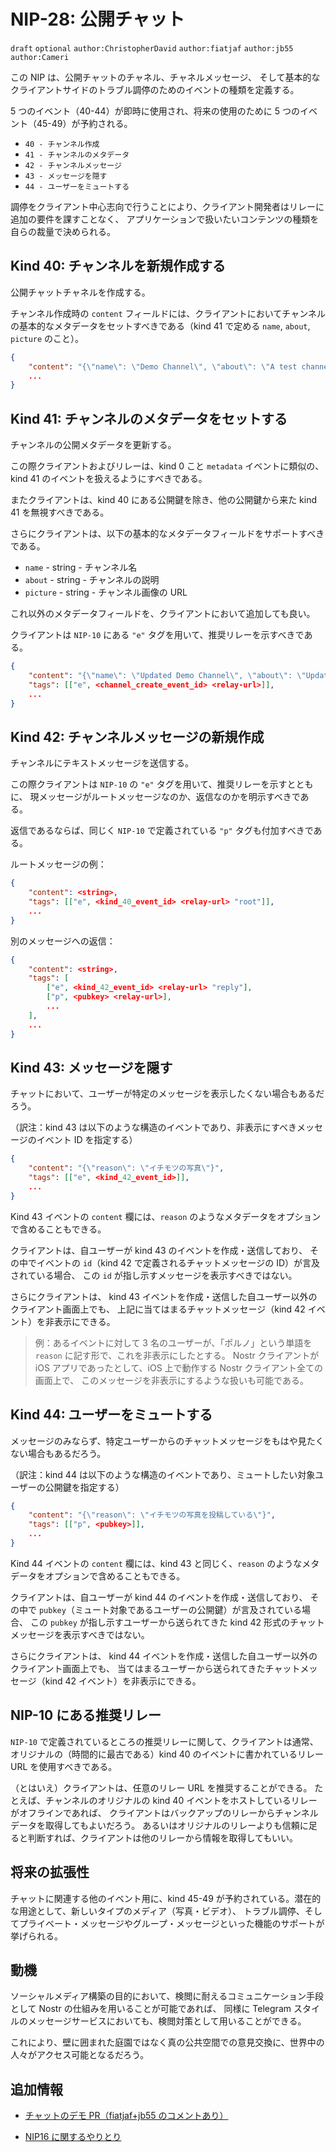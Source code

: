 # NIP-28: 公開チャット

`draft` `optional` `author:ChristopherDavid` `author:fiatjaf` `author:jb55` `author:Cameri`

この NIP は、公開チャットのチャネル、チャネルメッセージ、
そして基本的なクライアントサイドのトラブル調停のためのイベントの種類を定義する。

5 つのイベント（40-44）が即時に使用され、将来の使用のために 5 つのイベント（45-49）が予約される。

- `40 - チャンネル作成`
- `41 - チャンネルのメタデータ`
- `42 - チャンネルメッセージ`
- `43 - メッセージを隠す`
- `44 - ユーザーをミュートする`

調停をクライアント中心志向で行うことにより、クライアント開発者はリレーに追加の要件を課すことなく、
アプリケーションで扱いたいコンテンツの種類を自らの裁量で決められる。

## Kind 40: チャンネルを新規作成する

公開チャットチャネルを作成する。

チャンネル作成時の `content` フィールドには、クライアントにおいてチャンネルの基本的なメタデータをセットすべきである（kind 41 で定める `name`, `about`, `picture` のこと）。

```json
{
    "content": "{\"name\": \"Demo Channel\", \"about\": \"A test channel.\", \"picture\": \"https://placekitten.com/200/200\"}",
    ...
}
```

## Kind 41: チャンネルのメタデータをセットする

チャンネルの公開メタデータを更新する。

この際クライアントおよびリレーは、kind 0 こと `metadata` イベントに類似の、kind 41 のイベントを扱えるようにすべきである。

またクライアントは、kind 40 にある公開鍵を除き、他の公開鍵から来た kind 41 を無視すべきである。

さらにクライアントは、以下の基本的なメタデータフィールドをサポートすべきである。

- `name` - string - チャンネル名
- `about` - string - チャンネルの説明
- `picture` - string - チャンネル画像の URL

これ以外のメタデータフィールドを、クライアントにおいて追加しても良い。

クライアントは `NIP-10` にある `"e"` タグを用いて、推奨リレーを示すべきである。

```json
{
    "content": "{\"name\": \"Updated Demo Channel\", \"about\": \"Updating a test channel.\", \"picture\": \"https://placekitten.com/201/201\"}",
    "tags": [["e", <channel_create_event_id> <relay-url>]],
    ...
}
```

## Kind 42: チャンネルメッセージの新規作成

チャンネルにテキストメッセージを送信する。

この際クライアントは `NIP-10` の `"e"` タグを用いて、推奨リレーを示すとともに、
現メッセージがルートメッセージなのか、返信なのかを明示すべきである。

返信であるならば、同じく `NIP-10` で定義されている `"p"` タグも付加すべきである。

ルートメッセージの例：

```json
{
    "content": <string>,
    "tags": [["e", <kind_40_event_id> <relay-url> "root"]],
    ...
}
```

別のメッセージへの返信：

```json
{
    "content": <string>,
    "tags": [
        ["e", <kind_42_event_id> <relay-url> "reply"],
        ["p", <pubkey> <relay-url>],
        ...
    ],
    ...
}
```


## Kind 43: メッセージを隠す

チャットにおいて、ユーザーが特定のメッセージを表示したくない場合もあるだろう。

（訳注：kind 43 は以下のような構造のイベントであり、非表示にすべきメッセージのイベント ID を指定する）

```json
{
    "content": "{\"reason\": \"イチモツの写真\"}",
    "tags": [["e", <kind_42_event_id>]],
    ...
}
```

Kind 43 イベントの `content` 欄には、`reason` のようなメタデータをオプションで含めることもできる。

クライアントは、自ユーザーが kind 43 のイベントを作成・送信しており、
その中でイベントの `id`（kind 42 で定義されるチャットメッセージの ID）が言及されている場合、
この `id` が指し示すメッセージを表示すべきではない。

さらにクライアントは、 kind 43 イベントを作成・送信した自ユーザー以外のクライアント画面上でも、
上記に当てはまるチャットメッセージ（kind 42 イベント）を非表示にできる。

> 例：あるイベントに対して 3 名のユーザーが、「ポルノ」という単語を `reason` に記す形で、これを非表示にしたとする。
Nostr クライアントが iOS アプリであったとして、iOS 上で動作する Nostr クライアント全ての画面上で、
このメッセージを非表示にするような扱いも可能である。

## Kind 44: ユーザーをミュートする

メッセージのみならず、特定ユーザーからのチャットメッセージをもはや見たくない場合もあるだろう。

（訳注：kind 44 は以下のような構造のイベントであり、ミュートしたい対象ユーザーの公開鍵を指定する）

```json
{
    "content": "{\"reason\": \"イチモツの写真を投稿している\"}",
    "tags": [["p", <pubkey>]],
    ...
}
```

Kind 44 イベントの `content` 欄には、kind 43 と同じく、`reason` のようなメタデータをオプションで含めることもできる。

クライアントは、自ユーザーが kind 44 のイベントを作成・送信しており、
その中で `pubkey`（ミュート対象であるユーザーの公開鍵）が言及されている場合、
この `pubkey` が指し示すユーザーから送られてきた kind 42 形式のチャットメッセージを表示すべきではない。

さらにクライアントは、 kind 44 イベントを作成・送信した自ユーザー以外のクライアント画面上でも、
当てはまるユーザーから送られてきたチャットメッセージ（kind 42 イベント）を非表示にできる。


## NIP-10 にある推奨リレー

`NIP-10` で定義されているところの推奨リレーに関して、クライアントは通常、
オリジナルの（時間的に最古である）kind 40 のイベントに書かれているリレー URL を使用すべきである。

（とはいえ）クライアントは、任意のリレー URL を推奨することができる。
たとえば、チャンネルのオリジナルの kind 40 イベントをホストしているリレーがオフラインであれば、
クライアントはバックアップのリレーからチャンネルデータを取得してもよいだろう。
あるいはオリジナルのリレーよりも信頼に足ると判断すれば、クライアントは他のリレーから情報を取得してもいい。


## 将来の拡張性

チャットに関連する他のイベント用に、kind 45-49 が予約されている。潜在的な用途として、新しいタイプのメディア（写真・ビデオ）、
トラブル調停、そしてプライベート・メッセージやグループ・メッセージといった機能のサポートが挙げられる。

## 動機

ソーシャルメディア構築の目的において、検閲に耐えるコミュニケーション手段として Nostr の仕組みを用いることが可能であれば、
同様に Telegram スタイルのメッセージサービスにおいても、検閲対策として用いることができる。

これにより、壁に囲まれた庭園ではなく真の公共空間での意見交換に、世界中の人々がアクセス可能となるだろう。

## 追加情報

- [チャットのデモ PR（fiatjaf+jb55 のコメントあり）](https://github.com/ArcadeCity/arcade/pull/28)

- [NIP16 に関するやりとり](https://t.me/nostr_protocol/29566)
